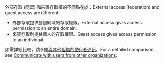 <span data-ttu-id="8b243-101">外部存取 (同盟) 和來賓存取權的不同點在於：</span><span class="sxs-lookup"><span data-stu-id="8b243-101">External access (federation) and guest access are different:</span></span>

- <span data-ttu-id="8b243-102">外部存取提供整個網域的存取權限。</span><span class="sxs-lookup"><span data-stu-id="8b243-102">External access gives access permission to an entire domain.</span></span>
- <span data-ttu-id="8b243-103">來賓存取則提供個人的存取權限。</span><span class="sxs-lookup"><span data-stu-id="8b243-103">Guest access gives access permission to an individual.</span></span> 


<span data-ttu-id="8b243-104">如需詳細比較，請參閱[與其他組織的使用者通訊](../communicate-with-users-from-other-organizations.md)。</span><span class="sxs-lookup"><span data-stu-id="8b243-104">For a detailed comparison, see [Communicate with users from other organizations](../communicate-with-users-from-other-organizations.md).</span></span>
